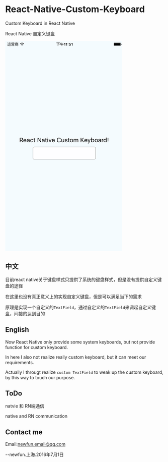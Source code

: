# React-Native-Custom-Keyboard

Custom Keyboard in React Native

React Native 自定义键盘

![gif](demo.gif)

## 中文

目前react native关于键盘样式只提供了系统的键盘样式，但是没有提供自定义键盘的途径

在这里也没有真正意义上的实现自定义键盘，但是可以满足当下的需求

原理是实现一个自定义的`TextField`，通过自定义的`TextField`来调起自定义键盘，间接的达到目的

## English

Now React Native only provide some system keyboards, but not provide function for custom keyboard.

In here I also not realize really custom keyboard, but it can meet our requirements.

Actually I througt realize `custom TextField` to weak up the custom keyboard, by this way to touch our purpose.

## ToDo
natvie 和 RN端通信

native and RN communication


## Contact me

Email:newfun.email@qq.com

--newfun.上海.2016年7月1日